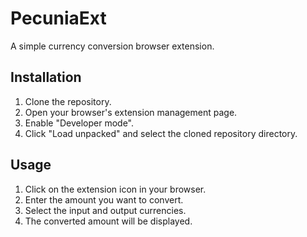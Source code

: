 # PecuniaExt

A simple currency conversion browser extension.

## Installation

1. Clone the repository.
2. Open your browser's extension management page.
3. Enable "Developer mode".
4. Click "Load unpacked" and select the cloned repository directory.

## Usage

1. Click on the extension icon in your browser.
2. Enter the amount you want to convert.
3. Select the input and output currencies.
4. The converted amount will be displayed.
